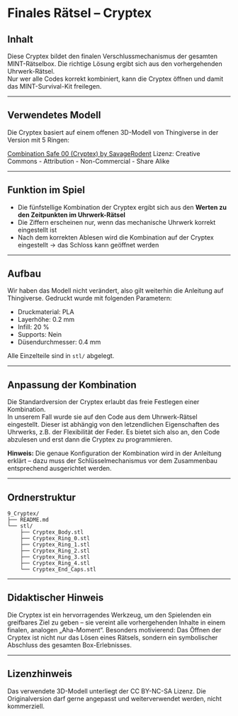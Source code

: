# Finales Rätsel – Cryptex

## Inhalt

Diese Cryptex bildet den finalen Verschlussmechanismus der gesamten MINT-Rätselbox. Die richtige Lösung ergibt sich aus den vorhergehenden Uhrwerk-Rätsel.  
Nur wer alle Codes korrekt kombiniert, kann die Cryptex öffnen und damit das MINT-Survival-Kit freilegen.

---

## Verwendetes Modell

Die Cryptex basiert auf einem offenen 3D-Modell von Thingiverse in der Version mit 5 Ringen:

[Combination Safe 00 (Cryptex) by SavageRodent](https://www.thingiverse.com/thing:586169)
Lizenz: Creative Commons - Attribution - Non-Commercial - Share Alike

---

## Funktion im Spiel

- Die fünfstellige Kombination der Cryptex ergibt sich aus den **Werten zu den Zeitpunkten im Uhrwerk-Rätsel**
- Die Ziffern erscheinen nur, wenn das mechanische Uhrwerk korrekt eingestellt ist
- Nach dem korrekten Ablesen wird die Kombination auf der Cryptex eingestellt → das Schloss kann geöffnet werden

---

## Aufbau

Wir haben das Modell nicht verändert, also gilt weiterhin die Anleitung auf Thingiverse. 
Gedruckt wurde mit folgenden Parametern:
- Druckmaterial: PLA
- Layerhöhe: 0.2 mm
- Infill: 20 %
- Supports: Nein
- Düsendurchmesser: 0.4 mm

Alle Einzelteile sind in `stl/` abgelegt.

---

## Anpassung der Kombination

Die Standardversion der Cryptex erlaubt das freie Festlegen einer Kombination.  
In unserem Fall wurde sie auf den Code aus dem Uhrwerk-Rätsel eingestellt. Dieser ist abhängig von den letzendlichen Eigenschaften des Uhrwerks, z.B. der Flexibilität der Feder. Es bietet sich also an, den Code abzulesen und erst dann die Cryptex zu programmieren.

**Hinweis:** Die genaue Konfiguration der Kombination wird in der Anleitung erklärt – dazu muss der Schlüsselmechanismus vor dem Zusammenbau entsprechend ausgerichtet werden.

---

## Ordnerstruktur

```plaintext
9_Cryptex/
├── README.md
└── stl/
    ├── Cryptex_Body.stl
    ├── Cryptex_Ring_0.stl
    ├── Cryptex_Ring_1.stl
    ├── Cryptex_Ring_2.stl
    ├── Cryptex_Ring_3.stl
    ├── Cryptex_Ring_4.stl
    └── Cryptex_End_Caps.stl
 ```
---

## Didaktischer Hinweis
Die Cryptex ist ein hervorragendes Werkzeug, um den Spielenden ein greifbares Ziel zu geben – sie vereint alle vorhergehenden Inhalte in einem finalen, analogen „Aha-Moment“. Besonders motivierend: Das Öffnen der Cryptex ist nicht nur das Lösen eines Rätsels, sondern ein symbolischer Abschluss des gesamten Box-Erlebnisses.

---

## Lizenzhinweis
Das verwendete 3D-Modell unterliegt der CC BY-NC-SA Lizenz.
Die Originalversion darf gerne angepasst und weiterverwendet werden, nicht kommerziell.

